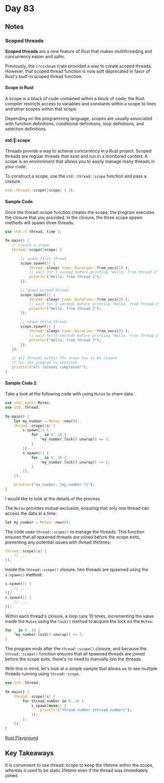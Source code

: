 # Day 83

## Notes

### Scoped threads

**Scoped threads** are a new feature of Rust that makes multithreading and concurrency easier and safer.

Previously, the `crossbeam` crate provided a way to create scoped threads. However, that scoped thread function is now soft deprecated in favor of Rust's built-in scoped thread function.

#### Scope in Rust

A scope is a block of code contained within a block of code; the Rust compiler restricts access to variables and constants within a scope to lines and other scopes within that scope.

Depending on the programming language, scopes are usually associated with function definitions, conditional definitions, loop definitions, and selection definitions.

#### std::thread::scope

Threads provide a way to achieve concurrency in a Rust project. Scoped threads are regular threads that exist and run in a monitored context. A scope is an environment that allows you to easily manage many threads in your code.

To construct a scope, use the `std::thread::scope` function and pass a closure.

```rust
std::thread::scope(|scope| { });
```

#### Sample Code

Once the thread::scope function creates the scope, the program executes the closure that you provided. In the closure, the three scope.spawn methods will spawn three threads.

```rust
use std::{ thread, time };

fn main() {
   // create a scope
   thread::scope(|scope| {

       // spawn first thread
       scope.spawn(|| {
           thread::sleep( time::Duration::from_secs(1) );
           // wait for 1 second before printing "Hello, from thread 1"
           println!("Hello, from thread 1");
       });

       // spawn second thread
       scope.spawn(|| {
           thread::sleep( time::Duration::from_secs(2) );
           // wait for 2 seconds before printing "Hello, from thread 2"
           println!("Hello, from thread 2");
       });

       // spawn third thread
       scope.spawn(|| {
           thread::sleep( time::Duration::from_secs(3) );
           // wait for 3 seconds before printing "Hello, from thread 3"
           println!("Hello, from thread 3");
       });
   });

   // all threads within the scope has to be closed
   // for the program to continue
   println!("All threads completed!");
}
```

#### Sample Code 2

Take a look at the following code with using `Mutex` to share data.

```rust
use std::sync::Mutex;
use std::thread;
 
fn main() {
    let my_number = Mutex::new(0);
    thread::scope(|s| {
        s.spawn(|| {
            for _ in 0..10 {
                *my_number.lock().unwrap() += 1;
            }
        });
        s.spawn(|| {
            for _ in 0..10 {
                *my_number.lock().unwrap() += 1;
            }
        });
    });

    println!("my_number: {my_number:?}");
}
```

I would like to look at the details of the process.

The `Mutex` provides mutual exclusion, ensuring that only one thread can access the data at a time:

```rust
let my_number = Mutex::new(0);
```

The code uses `thread::scope()` to manage the threads. This function ensures that all spawned threads are joined before the scope exits, preventing any potential issues with thread lifetimes:

```rust
thread::scope(|s| {
    // ...
});
```

Inside the `thread::scope()` closure, two threads are spawned using the `s.spawn()` method:

```rust
s.spawn(|| {
    // ...
});
s.spawn(|| {
    // ...
});
```

Within each thread's closure, a loop runs 10 times, incrementing the value inside the `Mutex` using the `lock()` method to acquire the lock on the `Mutex`:

```rust
for _ in 0..10 {
    *my_number.lock().unwrap() += 1;
}
```

The program ends after the `thread::scope()` closure, and because the `thread::scope()` function ensures that all spawned threads are joined before the scope exits, there's no need to manually join the threads.

With this in mind, let's look at a simple sample that allows us to see multiple threads running using `thread::scope`.

```rust
use std::thread;
 
fn main() { 
    thread::scope(|s| {
        for thread_number in 0..10 {
            s.spawn(move|| {
                println!("Thread number {thread_number}");   
            });
        };
    });
}
```

[Rust Playground](https://play.rust-lang.org/?version=stable&mode=debug&edition=2021&gist=a620b4723e5e4d35cdfcda79145f28cd)

## Key Takeaways

It is convenient to use thread::scope to keep the lifetime within the scope, whereas it used to be static lifetime even if the thread was immediately joined.
